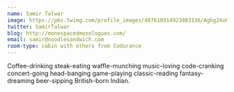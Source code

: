 ```yaml
---
name: Samir Talwar
image: https://pbs.twimg.com/profile_images/487610514923483136/Aghg24vR.jpeg
twitter: SamirTalwar
blog: http://monospacedmonologues.com/
email: samir@noodlesandwich.com
room-type: cabin with others from Codurance
---
```


Coffee-drinking steak-eating waffle-munching music-loving code-cranking concert-going head-banging game-playing classic-reading fantasy-dreaming beer-sipping British-born Indian.
